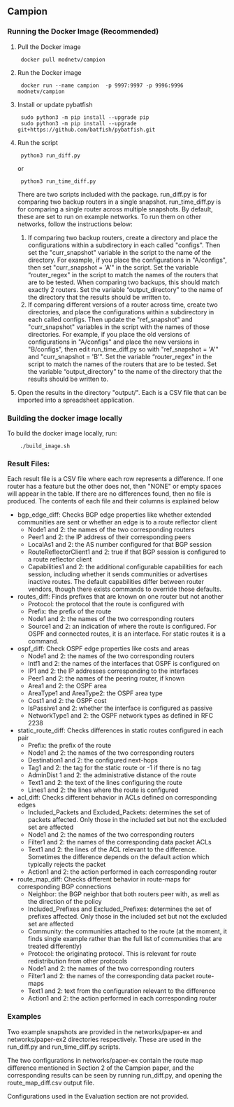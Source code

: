 ## Campion

### Running the Docker Image (Recommended)

1. Pull the Docker image

		docker pull modnetv/campion

2. Run the Docker image

		docker run --name campion  -p 9997:9997 -p 9996:9996 modnetv/campion

3. Install or update pybatfish 

		sudo python3 -m pip install --upgrade pip
		sudo python3 -m pip install --upgrade git+https://github.com/batfish/pybatfish.git

4. Run the script

		python3 run_diff.py
   or
   
		python3 run_time_diff.py

    There are two scripts included with the package. run_diff.py is for comparing two backup routers in a single snapshot. run_time_diff.py is for comparing a single router across multiple snapshots. By default, these are set to run on example networks. To run them on other networks, follow the instructions below:

    1. If comparing two backup routers, create a directory and place the configurations within a subdirectory in each called "configs". Then set the "curr_snapshot" variable in the script to the name of the directory. For example, if you place the configurations in "A/configs", then set "curr_snapshot = 'A'" in the script. Set the variable “router_regex" in the script to match the names of the routers that are to be tested. When comparing two backups, this should match exactly 2 routers. Set the variable “output_directory” to the name of the directory that the results should be written to.
    2. If comparing different versions of a router across time, create two directories, and place the configurations within a subdirectory in each called configs. Then update the "ref_snapshot" and "curr_snapshot" variables in the script with the names of those directories. For example, if you place the old versions of configurations in "A/configs" and place the new versions in "B/configs", then edit run_time_diff.py so with "ref_snapshot = 'A'" and "curr_snapshot = 'B'". Set the variable “router_regex" in the script to match the names of the routers that are to be tested. Set the variable “output_directory” to the name of the directory that the results should be written to.

5. Open the results in the directory "output/". Each is a CSV file that can be imported into a spreadsheet application.

### Building the docker image locally

To build the docker image locally, run:

        ./build_image.sh

### Result Files:

Each result file is a CSV file where each row represents a difference. If one router has a feature but the other does not, then "NONE" or empty spaces will appear in the table. If there are no differences found, then no file is produced. The contents of each file and their columns is explained below

* bgp_edge_diff: Checks BGP edge properties like whether extended communities are sent or whether an edge is to a route reflector client
  - Node1 and 2: the names of the two corresponding routers
  - Peer1 and 2: the IP address of their corresponding peers
  - LocalAs1 and 2: the AS number configured for that BGP session
  - RouteReflectorClient1 and 2: true if that BGP session is configured to a route reflector client
  - Capabilities1 and 2: the additional configurable capabilities for each session, including whether it sends communities or advertises inactive routes. The default capabilities differ between router vendors, though there exists commands to override those defaults.
* routes_diff: Finds prefixes that are known on one router but not another
  - Protocol: the protocol that the route is configured with
  - Prefix: the prefix of the route
  - Node1 and 2: the names of the two corresponding routers
  - Source1 and 2: an indication of where the route is configured. For OSPF and connected routes, it is an interface. For static routes it is a command.
* ospf_diff: Check OSPF edge properties like costs and areas
  - Node1 and 2: the names of the two corresponding routers
  - Intf1 and 2: the names of the interfaces that OSPF is configured on
  - IP1 and 2: the IP addresses corresponding to the interfaces
  - Peer1 and 2: the names of the peering router, if known
  - Area1 and 2: the OSPF area
  - AreaType1 and AreaType2: the OSPF area type
  - Cost1 and 2: the OSPF cost
  - IsPassive1 and 2: whether the interface is configured as passive
  - NetworkType1 and 2: the OSPF network types as defined in RFC 2238
* static_route_diff: Checks differences in static routes configured in each pair
  - Prefix: the prefix of the route
  - Node1 and 2: the names of the two corresponding routers
  - Destination1 and 2: the configured next-hops
  - Tag1 and 2: the tag for the static route or -1 if there is no tag
  - AdminDist 1 and 2: the administrative distance of the route
  - Text1 and 2: the text of the lines configuring the route
  - Lines1 and 2: the lines where the route is configured
* acl_diff: Checks different behavior in ACLs defined on corresponding edges
  - Included_Packets and Excluded_Packets: determines the set of packets affected. Only those in the included set but not the excluded set are affected
  - Node1 and 2: the names of the two corresponding routers
  - Filter1 and 2: the names of the corresponding data packet ACLs
  - Text1 and 2: the lines of the ACL relevant to the difference. Sometimes the difference depends on the default action which typically rejects the packet
  - Action1 and 2: the action performed in each corresponding router
* route_map_diff: Checks different behavior in route-maps for corresponding BGP connections
  - Neighbor: the BGP neighbor that both routers peer with, as well as the direction of the policy
  - Included_Prefixes and Excluded_Prefixes: determines the set of prefixes affected. Only those in the included set but not the excluded set are affected
  - Community: the communities attached to the route (at the moment, it finds single example rather than the full list of communities that are treated differently)
  - Protocol: the originating protocol. This is relevant for route redistribution from other protocols
  - Node1 and 2: the names of the two corresponding routers
  - Filter1 and 2: the names of the corresponding data packet route-maps
  - Text1 and 2: text from the configuration relevant to the difference
  - Action1 and 2: the action performed in each corresponding router

### Examples

Two example snapshots are provided in the networks/paper-ex and networks/paper-ex2 directories respectively. These are used in the run_diff.py and run_time_diff.py scripts. 

The two configurations in networks/paper-ex contain the route map difference mentioned in Section 2 of the Campion paper, and the corresponding results can be seen by running run_diff.py, and opening the route_map_diff.csv output file.

Configurations used in the Evaluation section are not provided.
